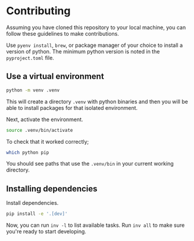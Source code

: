 # Contributing

Assuming you have cloned this repository to your local machine, you can follow these guidelines to make contributions.

Use `pyenv install`, `brew`, or package manager of your choice to install a version of python. The minimum python version is noted in the `pyproject.toml` file.

## Use a virtual environment

```sh
python -m venv .venv
```

This will create a directory `.venv` with python binaries and then you will be able to install packages for that isolated environment.

Next, activate the environment.

```sh
source .venv/bin/activate
```

To check that it worked correctly;

```sh
which python pip
```

You should see paths that use the `.venv/bin` in your current working directory.

## Installing dependencies

Install dependencies.

```sh
pip install -e '.[dev]'
```

Now, you can run `inv -l` to list available tasks. Run `inv all` to make sure you're ready to start developing.
